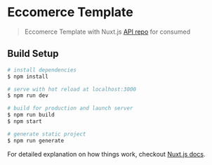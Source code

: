 # Eccomerce Template 

> Eccomerce Template with Nuxt.js
> [API repo](https://github.com/rizalreza/nuxt-api) for consumed


## Build Setup

``` bash
# install dependencies
$ npm install

# serve with hot reload at localhost:3000
$ npm run dev

# build for production and launch server
$ npm run build
$ npm start

# generate static project
$ npm run generate
```

For detailed explanation on how things work, checkout [Nuxt.js docs](https://nuxtjs.org).
